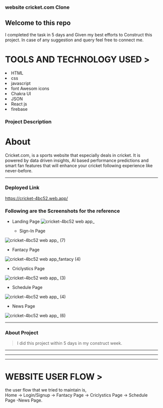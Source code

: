 ###   website <span>cricket.com Clone<span>
<h2>Welcome to this repo</h2>

I completed the task in 5 days and Given my
 best efforts to Construct this project.
In case of any suggestion and query feel free to connect me.

 <h1>TOOLS AND TECHNOLOGY USED ></h1>
  <li>HTML</li>
  <li>css</li>
<li>javascript</li>  
<li>font Awesom icons</li>
<li>Chakra UI</li>
<li>JSON</li>
<li>React js</li>
<li>firebase</li>



### Project Description
 
 
 <h1>About </h1>
 Cricket.com, is a sports website that especially deals in cricket. It is powered by data driven insights, AI based performance predictions and smart fan features that will enhance your cricket following experience like never-before.

---

### Deployed Link
 
https://cricket-4bc52.web.app/



### Following are the Screenshots for the reference

- Landing Page
 ![cricket-4bc52 web app_](https://user-images.githubusercontent.com/101397735/191347337-002fb1bf-f383-4550-85b6-3c709327662a.png)

  - Sign-In Page 

 
![cricket-4bc52 web app_ (7)](https://user-images.githubusercontent.com/101397735/191347554-44a5e9e3-3c57-4514-93cf-553f88b8bfc9.png)



  

- Fantacy Page


 ![cricket-4bc52 web app_fantacy (4)](https://user-images.githubusercontent.com/101397735/191349062-9cef084a-3d08-4535-b723-946f3fd9547c.png)

 


- Criclystics Page

![cricket-4bc52 web app_ (3)](https://user-images.githubusercontent.com/101397735/191349301-c98a5a91-f1ab-4eea-859d-bba7f1909579.png)



- Schedule Page

![cricket-4bc52 web app_ (4)](https://user-images.githubusercontent.com/101397735/191349546-569757cd-895b-41e5-9c7c-0949d32ff531.png)

  


- News Page


 ![cricket-4bc52 web app_ (6)](https://user-images.githubusercontent.com/101397735/191347772-7fc61694-fba2-4c7b-bb93-f3e31cc6c40e.png)

  


---


### About Project

> I did this project within 5 days in my construct week.


---

------

------
 
<h1>WEBSITE USER FLOW ></h1>

the user flow that we tried to maintain is,
<br/>
Home -> Login/Signup ->  Fantacy Page ->  Criclystics Page -> Schedule Page -News Page.
